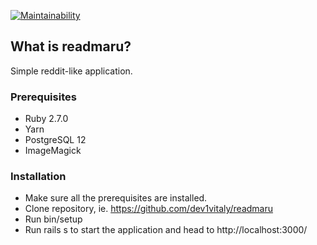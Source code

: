[![Maintainability](https://api.codeclimate.com/v1/badges/8eda76ca4d3e41ccd830/maintainability)](https://codeclimate.com/github/readmaru/readmaru/maintainability)

## What is readmaru?
Simple reddit-like application.

### Prerequisites

* Ruby 2.7.0
* Yarn
* PostgreSQL 12
* ImageMagick

### Installation

* Make sure all the prerequisites are installed.
* Clone repository, ie. https://github.com/dev1vitaly/readmaru
* Run bin/setup
* Run rails s to start the application and head to http://localhost:3000/
